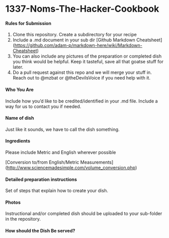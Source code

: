 # 1337-Noms-The-Hacker-Cookbook

#### Rules for Submission

1. Clone this repository. Create a subdirectory for your recipe
2. Include a .md document in your sub dir [Github Markdown Cheatsheet] (https://github.com/adam-p/markdown-here/wiki/Markdown-Cheatsheet)
3. You can also include any pictures of the preparation or completed dish you think would be helpful. Keep it tasteful, save all that goatse stuff for later.
4. Do a pull request against this repo and we will merge your stuff in. Reach out to @mzbat or @theDevilsVoice if you need help with it.

#### Who You Are

Include how you’d like to be credited/identified in your .md file. 
Include a way for us to contact you if needed.

#### Name of dish

Just like it sounds, we have to call the dish something. 

#### Ingredients

Please include Metric and English wherever possible

[Conversion to/from English/Metric Measurements] (http://www.sciencemadesimple.com/volume_conversion.php)

#### Detailed preparation instructions 

Set of steps that explain how to create your dish.

#### Photos 

Instructional and/or completed dish should be uploaded to your sub-folder in the repository.

#### How should the Dish Be served?
